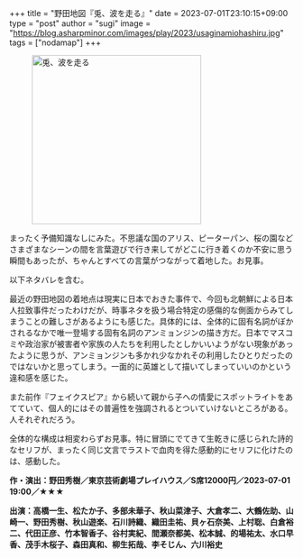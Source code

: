 +++
title = "野田地図『兎、波を走る』"
date = 2023-07-01T23:10:15+09:00
type = "post"
author = "sugi"
image = "https://blog.asharpminor.com/images/play/2023/usaginamiohashiru.jpg"
tags = ["nodamap"]
+++
<figure class="alignleft"><img src="/images/play/2023/usaginamiohashiru.jpg" alt="兎、波を走る" style="width: 300px !important;"></figure>

まったく予備知識なしにみた。不思議な国のアリス、ピーターパン、桜の園などさまざまなシーンの間を言葉遊びで行き来してがどこに行き着くのか不安に思う瞬間もあったが、ちゃんとすべての言葉がつながって着地した。お見事。

以下ネタバレを含む。

最近の野田地図の着地点は現実に日本でおきた事件で、今回も北朝鮮による日本人拉致事件だったわけだが、時事ネタを扱う場合特定の感傷的な側面からみてしまうことの難しさがあるようにも感じた。具体的には、全体的に固有名詞がぼかされるなかで唯一登場する固有名詞のアンミョンジンの描き方だ。日本でマスコミや政治家が被害者や家族の人たちを利用したとしかいいようがない現象があったように思うが、アンミョンジンも多かれ少なかれその利用したひとりだったのではないかと思ってしまう。一面的に英雄として描いてしまっていいのかという違和感を感じた。

また前作『フェイクスピア』から続いて親から子への情愛にスポットライトをあてていて、個人的にはその普遍性を強調されるとついていけないところがある。人それぞれだろう。

全体的な構成は相変わらずお見事。特に冒頭にでてきて生乾きに感じられた詩的なセリフが、まったく同じ文言でラストで血肉を得た感動的にセリフに化けたのは、感動した。

**作・演出：野田秀樹／東京芸術劇場プレイハウス／S席12000円／2023-07-01 19:00／★★★**

**出演：高橋一生、松たか子、多部未華子、秋山菜津子、大倉孝二、大鶴佐助、山崎一、野田秀樹、秋山遊楽、石川詩織、織田圭祐、貝ヶ石奈美、上村聡、白倉裕二、代田正彦、竹本智香子、谷村実紀、間瀬奈都美、松本誠、的場祐太、水口早香、茂手木桜子、森田真和、柳生拓哉、李そじん、六川裕史**